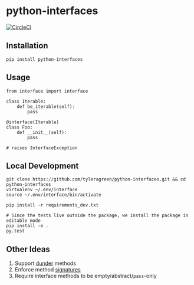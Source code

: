 # python-interfaces
[![CircleCI](https://circleci.com/gh/tyleragreen/python-interfaces.svg?style=svg)](https://circleci.com/gh/tyleragreen/python-interfaces)
## Installation
```
pip install python-interfaces
```
## Usage
```
from interface import interface

class Iterable:
    def be_iterable(self):
        pass

@interface(Iterable)
class Foo:
    def __init__(self):
        pass

# raises InterfaceException
```
## Local Development
```
git clone https://github.com/tyleragreen/python-interfaces.git && cd python-interfaces
virtualenv ~/.env/interface
source ~/.env/interface/bin/activate

pip install -r requirements_dev.txt

# Since the tests live outside the package, we install the package in editable mode
pip install -e .
py.test
```
## Other Ideas
1. Support [dunder](https://dbader.org/blog/meaning-of-underscores-in-python) methods
1. Enforce method [signatures](https://docs.python.org/3.6/library/inspect.html#inspect.signature)
1. Require interface methods to be empty/abstract/`pass`-only
